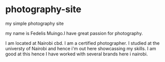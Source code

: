 # photography-site
my simple photography site

my name is Fedelis Muingo.I have great passion for photography.

I am located at Nairobi cbd.
I am a certified photographer. I studied at the universty of Nairobi and hence i'm out here showcassing my skills.
I am good at this hence I have worked with several brands here i nairobi.

